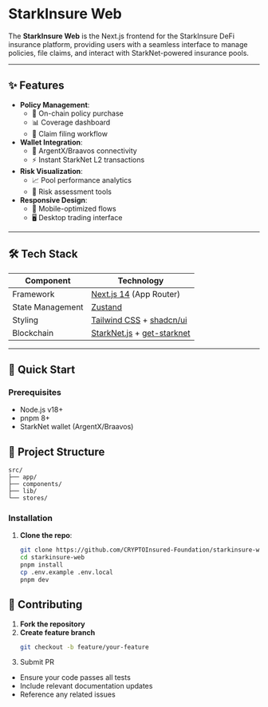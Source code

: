 # StarkInsure Web

The **StarkInsure Web** is the Next.js frontend for the StarkInsure DeFi insurance platform, providing users with a seamless interface to manage policies, file claims, and interact with StarkNet-powered insurance pools.

---

## ✨ Features  
- **Policy Management**:  
  - 📝 On-chain policy purchase  
  - 📊 Coverage dashboard  
  - 🔄 Claim filing workflow  
- **Wallet Integration**:  
  - 🔐 ArgentX/Braavos connectivity  
  - ⚡ Instant StarkNet L2 transactions  
- **Risk Visualization**:  
  - 📈 Pool performance analytics  
  - 🚨 Risk assessment tools  
- **Responsive Design**:  
  - 📱 Mobile-optimized flows  
  - 🖥️ Desktop trading interface  

---

## 🛠️ Tech Stack  
| Component           | Technology                                                                 |
|---------------------|---------------------------------------------------------------------------|
| Framework           | [Next.js 14](https://nextjs.org/) (App Router)                           |
| State Management    | [Zustand](https://zustand-demo.pmnd.rs/)                                 |
| Styling            | [Tailwind CSS](https://tailwindcss.com/) + [shadcn/ui](https://ui.shadcn.com/) |
| Blockchain         | [StarkNet.js](https://www.starknetjs.com/) + [get-starknet](https://github.com/starknet-io/get-starknet) |

---

## 🚀 Quick Start  

### Prerequisites  
- Node.js v18+  
- pnpm 8+  
- StarkNet wallet (ArgentX/Braavos)

## 📂 Project Structure

```text
src/
├── app/
├── components/
├── lib/
└── stores/
```


### Installation  
1. **Clone the repo**:  
   ```bash
   git clone https://github.com/CRYPTOInsured-Foundation/starkinsure-web.git
   cd starkinsure-web
   pnpm install
   cp .env.example .env.local
   pnpm dev
   ```

## 🤝 Contributing

1. **Fork the repository**
2. **Create feature branch**  
   ```bash
   git checkout -b feature/your-feature
3. Submit PR
- Ensure your code passes all tests
- Include relevant documentation updates
- Reference any related issues

